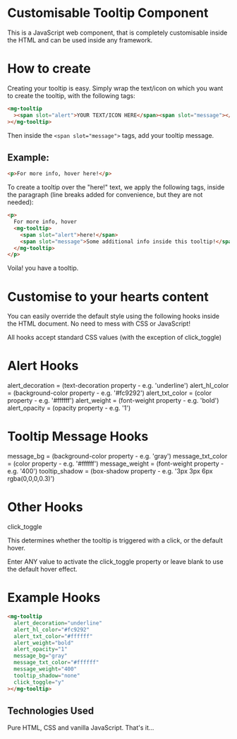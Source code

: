 # Customisable Tooltip Component

This is a JavaScript web component, that is completely customisable inside the HTML and can be used inside any framework.

# How to create

Creating your tooltip is easy. Simply wrap the text/icon on which you want to create the tooltip, with the following tags:

```html
<mg-tooltip
  ><span slot="alert">YOUR TEXT/ICON HERE</span><span slot="message"></span
></mg-tooltip>
```

Then inside the `<span slot="message">` tags, add your tooltip message.

## Example:

```html
<p>For more info, hover here!</p>
```

To create a tooltip over the "here!" text, we apply the following tags, inside the paragraph (line breaks added for convenience, but they are not needed):

```html
<p>
  For more info, hover
  <mg-tooltip>
    <span slot="alert">here!</span>
    <span slot="message">Some additional info inside this tooltip!</span>
  </mg-tooltip>
</p>
```

Voila! you have a tooltip.

# Customise to your hearts content

You can easily override the default style using the following hooks inside the HTML document. No need to mess with CSS or JavaScript!

All hooks accept standard CSS values (with the exception of click_toggle)

# Alert Hooks

alert_decoration = (text-decoration property - e.g. 'underline')
alert_hl_color = (background-color property - e.g. '#fc9292')
alert_txt_color = (color property - e.g. '#ffffff')
alert_weight = (font-weight property - e.g. 'bold')
alert_opacity = (opacity property - e.g. '1')

# Tooltip Message Hooks

message_bg = (background-color property - e.g. 'gray')
message_txt_color = (color property - e.g. '#ffffff')
message_weight = (font-weight property - e.g. '400')
tooltip_shadow = (box-shadow property - e.g. '3px 3px 6px rgba(0,0,0,0.3)')

# Other Hooks

click_toggle

This determines whether the tooltip is triggered with a click, or the default hover.

Enter ANY value to activate the click_toggle property or leave blank to use the default hover effect.

# Example Hooks

```html
<mg-tooltip
  alert_decoration="underline"
  alert_hl_color="#fc9292"
  alert_txt_color="#ffffff"
  alert_weight="bold"
  alert_opacity="1"
  message_bg="gray"
  message_txt_color="#ffffff"
  message_weight="400"
  tooltip_shadow="none"
  click_toggle="y"
></mg-tooltip>
```

## Technologies Used

Pure HTML, CSS and vanilla JavaScript. That's it...
